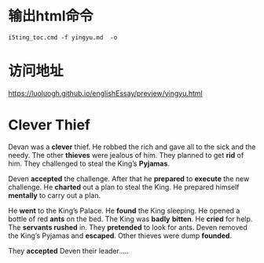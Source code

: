 # 输出html命令

```
i5ting_toc.cmd -f yingyu.md  -o
```

# 访问地址

https://luoluogh.github.io/englishEssay/preview/yingyu.html

# **Clever Thief**



Devan was a **clever** thief. He robbed the rich and gave all to the sick and the needy. The other **thieves** were jealous of him. They planned to get **rid** of him. They challenged to steal the King’s **Pyjamas**.



Deven **accepted** the challenge. After that he **prepared** to **execute** the new challenge. He **charted** out a plan to steal the King. He prepared himself **mentally** to carry out a plan.

 

He **went** to the King’s Palace. He **found** the King sleeping. He opened a bottle of red **ants** on the bed. The King was **badly** **bitten**. He **cried** for help. The **servants rushed** in. They **pretended** to look for ants. Deven removed the King’s Pyjamas and **escaped**. Other thieves were dump **founded**.

 

They **accepted** Deven their leader.....

